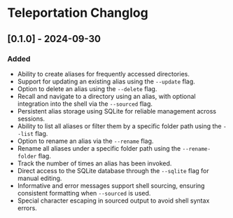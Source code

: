# Teleportation Changlog

## [0.1.0] - 2024-09-30

### **Added**

* Ability to create aliases for frequently accessed directories.
* Support for updating an existing alias using the `--update` flag.
* Option to delete an alias using the `--delete` flag.
* Recall and navigate to a directory using an alias, with optional integration into the shell via the `--sourced` flag.
* Persistent alias storage using SQLite for reliable management across sessions.
* Ability to list all aliases or filter them by a specific folder path using the `--list` flag.
* Option to rename an alias via the `--rename` flag.
* Rename all aliases under a specific folder path using the `--rename-folder` flag.
* Track the number of times an alias has been invoked.
* Direct access to the SQLite database through the `--sqlite` flag for manual editing.
* Informative and error messages support shell sourcing, ensuring consistent formatting when `--sourced` is used.
* Special character escaping in sourced output to avoid shell syntax errors.
